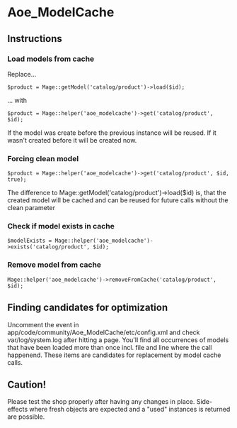 # Aoe_ModelCache

## Instructions

### Load models from cache

Replace...

	$product = Mage::getModel('catalog/product')->load($id);

... with

	$product = Mage::helper('aoe_modelcache')->get('catalog/product', $id);

If the model was create before the previous instance will be reused. If it wasn't created before it will be created now.

### Forcing clean model

	$product = Mage::helper('aoe_modelcache')->get('catalog/product', $id, true);
The difference to Mage::getModel('catalog/product')->load($id) is, that the created model will be cached and can be reused
for future calls without the clean parameter

### Check if model exists in cache

	$modelExists = Mage::helper('aoe_modelcache')->exists('catalog/product', $id);

### Remove model from cache

	Mage::helper('aoe_modelcache')->removeFromCache('catalog/product', $id);

## Finding candidates for optimization

Uncomment the event in app/code/community/Aoe_ModelCache/etc/config.xml and check var/log/system.log after hitting a page.
You'll find all occurrences of models that have been loaded more than once incl. file and line where the call happenend.
These items are candidates for replacement by model cache calls.

## Caution!

Please test the shop properly after having any changes in place.
Side-effects where fresh objects are expected and a "used" instances is returned are possible.
